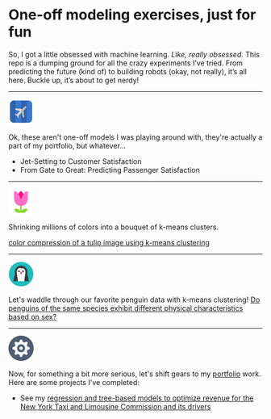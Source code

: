 #  One-off modeling exercises, just for fun

So, I got a little obsessed with machine learning. *Like, really obsessed.* This repo is a dumping ground for all the crazy experiments I’ve tried. From predicting the future (kind of) to building robots (okay, not really), it’s all here. Buckle up, it’s about to get nerdy!
___
<p align="left">
  <img src="images/Pelfusion-Folded-Flat-Air-Plane.512.png" width="50">
</p>
Ok, these aren't one-off models I was playing around with, they're actually a part of my portfolio, but whatever...

- Jet-Setting to Customer Satisfaction
- From Gate to Great: Predicting Passenger Satisfaction
___
<p align="left">
  <img src="images/Microsoft-Fluentui-Emoji-Flat-Tulip-Flat.512.png" width="50">
</p>

Shrinking millions of colors into a bouquet of k-means clusters.

[color compression of a tulip image using k-means clustering](https://github.com/sdsouto/standalone-models/blob/main/k-means_color_compression_tulips_no3d.ipynb)



___

<p align="left">
  <img src="images/Thehoth-Seo-Seo-penguin.256.png" width="50">
</p>

  Let's waddle through our favorite penguin data with k-means clustering!  [Do penguins of the same species exhibit different physical characteristics based on sex?](https://github.com/sdsouto/standalone-models/blob/main/K-means_clustering_penguins.ipynb)
___
<p align="left">
  <img src="images/Elegantthemes-Beautiful-Flat-One-Color-Gear.128.png" width="50">
</p>

Now, for something a bit more serious, let's shift gears to my [portfolio](https://github.com/sdsouto/portfolio) work.  Here are some projects I've completed:

- See my [regression and tree-based models to optimize revenue for the New York Taxi and Limousine Commission and its drivers](https://github.com/sdsouto/nyc-tlc-tip-prediction)
